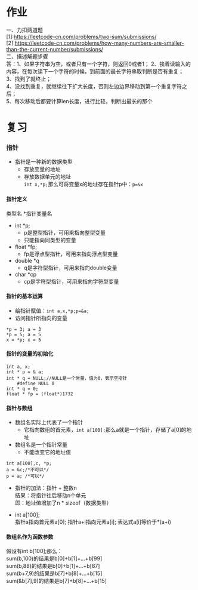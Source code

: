 # 作业
一、力扣两道题  
[1]:https://leetcode-cn.com/problems/two-sum/submissions/  
[2]:https://leetcode-cn.com/problems/how-many-numbers-are-smaller-than-the-current-number/submissions/  
二、描述解题步骤  
答：1、如果字符串为空，或者只有一个字符，则返回0或者1；
2、挨着读输入的内容，在每次读下一个字符的时候，到前面的最长字符串取判断是否有重复；  
3、找到了就终止；  
4、没找到重复，就继续往下扩大长度，否则左边边界移动到第一个重复字符之后；  
5、每次移动后都要计算len长度，进行比较，判断出最长的那个



# 复习
### 指针
- 指针是一种新的数据类型
   - 存放变量的地址
   - 存放数据单元的地址  
`int x,*p;`那么可将变量x的地址存在指针p中：`p=&x`  

#### 指针定义
类型名 *指针变量名  
- int *p;
   - p是整型指针，可用来指向整型变量
   - 只能指向同类型的变量
- float *fp;
   - fp是浮点型指针，可用来指向浮点型变量
- double *q
   - q是字符型指针，可用来指向double变量
- char *cp
   - cp是字符型指针，可用来指向字符型变量  


#### 指针的基本运算
- 给指针赋值：`int a,x,*p;p=&a;`
- 访问指针所指向的变量  
```
*p = 3; a = 3
*p = 5; a = 5
x = *p; x = 5
```
#### 指针的变量的初始化
```
int a, x;
int * p = & a;
int * q = NULL;//NULL是一个常量，值为0，表示空指针
    #define NULL 0
int * q = 0;
float * fp = (float*)1732 
```

#### 指针与数组
- 数组名实际上代表了一个指针
   - 它指向数组的首元素，`int a[100];`那么a就是一个指针，存储了a[0]的地址
- 数组名是一个指针常量
   - 不能改变它的地址值
```
int a[100],c, *p;
a = &c;/*不可以*/
p = a; /*可以*/  
```

- 指针的加法：指针 + 整数n  
结果：将指针往后移动n个单元  
即：地址值增加了n * sizeof（数据类型）  


- int a[100];  
指针a指向首元素a[0];
指针a+i指向元素a[i];
表达式a[i]等价于*(a+i)  

#### 数组名作为函数参数
假设有int b[100];那么：  
sum(b,100)的结果是b[0]+b[1]+...+b[99]  
sum(b,88)的结果是b[0]+b[1]+...+b[87]  
sum(b+7,9)的结果是b[7]+b[8]+...+b[15]  
sum(&b[7],9)的结果是b[7]+b[8]+...+b[15]
